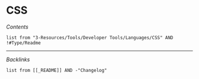 # CSS

*Contents*

````dataview
list from "3-Resources/Tools/Developer Tools/Languages/CSS" AND !#Type/Readme
````

---

*Backlinks*

````dataview
list from [[_README]] AND -"Changelog"
````
